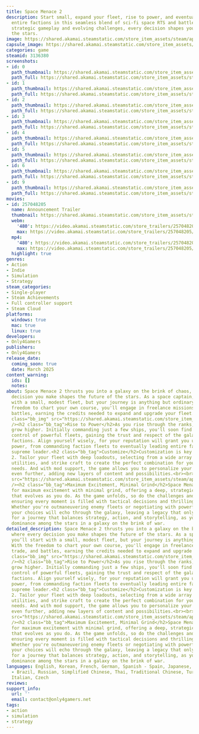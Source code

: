 ```yaml
---
title: Space Menace 2
description: Start small, expand your fleet, rise to power, and eventually command
  entire factions in this seamless blend of sci-fi space RTS and battle game. With
  strategic gameplay and evolving challenges, every decision shapes your legacy in
  the stars.
image: https://shared.akamai.steamstatic.com/store_item_assets/steam/apps/3136380/header.jpg?t=1732776621
capsule_image: https://shared.akamai.steamstatic.com/store_item_assets/steam/apps/3136380/6a14fdeb075a18d2cd937c2510f643bf2c9e87b4/capsule_231x87.jpg?t=1732776621
categories: game
steamid: 3136380
screenshots:
- id: 0
  path_thumbnail: https://shared.akamai.steamstatic.com/store_item_assets/steam/apps/3136380/ss_6b75648402f3ad8a3f9945bfb540053944702536.600x338.jpg?t=1732776621
  path_full: https://shared.akamai.steamstatic.com/store_item_assets/steam/apps/3136380/ss_6b75648402f3ad8a3f9945bfb540053944702536.1920x1080.jpg?t=1732776621
- id: 1
  path_thumbnail: https://shared.akamai.steamstatic.com/store_item_assets/steam/apps/3136380/ss_75d8a1297f8a7f70ac1a9c52f9d328514d1f8e95.600x338.jpg?t=1732776621
  path_full: https://shared.akamai.steamstatic.com/store_item_assets/steam/apps/3136380/ss_75d8a1297f8a7f70ac1a9c52f9d328514d1f8e95.1920x1080.jpg?t=1732776621
- id: 2
  path_thumbnail: https://shared.akamai.steamstatic.com/store_item_assets/steam/apps/3136380/ss_7e738a5a563631e169c557b8d1c7c737f874c9c8.600x338.jpg?t=1732776621
  path_full: https://shared.akamai.steamstatic.com/store_item_assets/steam/apps/3136380/ss_7e738a5a563631e169c557b8d1c7c737f874c9c8.1920x1080.jpg?t=1732776621
- id: 3
  path_thumbnail: https://shared.akamai.steamstatic.com/store_item_assets/steam/apps/3136380/ss_98a5b1d98970910dd9d0777ad84c24c2e852f56a.600x338.jpg?t=1732776621
  path_full: https://shared.akamai.steamstatic.com/store_item_assets/steam/apps/3136380/ss_98a5b1d98970910dd9d0777ad84c24c2e852f56a.1920x1080.jpg?t=1732776621
- id: 4
  path_thumbnail: https://shared.akamai.steamstatic.com/store_item_assets/steam/apps/3136380/ss_54023b2d54f63b81bef6dcc06aae847402edb2b5.600x338.jpg?t=1732776621
  path_full: https://shared.akamai.steamstatic.com/store_item_assets/steam/apps/3136380/ss_54023b2d54f63b81bef6dcc06aae847402edb2b5.1920x1080.jpg?t=1732776621
- id: 5
  path_thumbnail: https://shared.akamai.steamstatic.com/store_item_assets/steam/apps/3136380/ss_55789ed470094d097dd9deab63582f2c66d0fc12.600x338.jpg?t=1732776621
  path_full: https://shared.akamai.steamstatic.com/store_item_assets/steam/apps/3136380/ss_55789ed470094d097dd9deab63582f2c66d0fc12.1920x1080.jpg?t=1732776621
- id: 6
  path_thumbnail: https://shared.akamai.steamstatic.com/store_item_assets/steam/apps/3136380/ss_f979fb081328fba6f6f24411f505ce7a1d4749da.600x338.jpg?t=1732776621
  path_full: https://shared.akamai.steamstatic.com/store_item_assets/steam/apps/3136380/ss_f979fb081328fba6f6f24411f505ce7a1d4749da.1920x1080.jpg?t=1732776621
- id: 9
  path_thumbnail: https://shared.akamai.steamstatic.com/store_item_assets/steam/apps/3136380/ss_af1043938b3564638f354ac41f8398621f49b8bb.600x338.jpg?t=1732776621
  path_full: https://shared.akamai.steamstatic.com/store_item_assets/steam/apps/3136380/ss_af1043938b3564638f354ac41f8398621f49b8bb.1920x1080.jpg?t=1732776621
movies:
- id: 257048205
  name: Announcement Trailer
  thumbnail: https://shared.akamai.steamstatic.com/store_item_assets/steam/apps/257048205/movie.293x165.jpg?t=1724244583
  webm:
    '480': https://video.akamai.steamstatic.com/store_trailers/257048205/movie480_vp9.webm?t=1724244583
    max: https://video.akamai.steamstatic.com/store_trailers/257048205/movie_max_vp9.webm?t=1724244583
  mp4:
    '480': https://video.akamai.steamstatic.com/store_trailers/257048205/movie480.mp4?t=1724244583
    max: https://video.akamai.steamstatic.com/store_trailers/257048205/movie_max.mp4?t=1724244583
  highlight: true
genres:
- Action
- Indie
- Simulation
- Strategy
steam_categories:
- Single-player
- Steam Achievements
- Full controller support
- Steam Cloud
platforms:
  windows: true
  mac: true
  linux: true
developers:
- Only4Gamers
publishers:
- Only4Gamers
release_date:
  coming_soon: true
  date: March 2025
content_warning:
  ids: []
  notes:
about: Space Menace 2 thrusts you into a galaxy on the brink of chaos, where every
  decision you make shapes the future of the stars. As a space captain, you’ll start
  with a small, modest fleet, but your journey is anything but ordinary. With the
  freedom to chart your own course, you'll engage in freelance missions, trade, and
  battles, earning the credits needed to expand and upgrade your fleet.<br><br><img
  class="bb_img" src="https://shared.akamai.steamstatic.com/store_item_assets/steam/apps/3136380/extras/Gameplay_616.gif?t=1732776621"
  /><h2 class="bb_tag">Rise to Power</h2>As you rise through the ranks, the stakes
  grow higher. Initially commanding just a few ships, you'll soon find yourself in
  control of powerful fleets, gaining the trust and respect of the galaxy's most formidable
  factions. Align yourself wisely, for your reputation will grant you unprecedented
  power, from commanding faction fleets to eventually leading entire factions as their
  supreme leader.<h2 class="bb_tag">Customize</h2>Customization is key in Space Menace
  2. Tailor your fleet with deep loadouts, selecting from a wide array of weapons,
  utilities, and strike craft to create the perfect combination for your strategic
  needs. And with mod support, the game allows you to personalize your experience
  even further, adding new layers of content and possibilities.<br><br><img class="bb_img"
  src="https://shared.akamai.steamstatic.com/store_item_assets/steam/apps/3136380/extras/Loadouts_2_616.gif?t=1732776621"
  /><h2 class="bb_tag">Maximum Excitement, Minimal Grind</h2>Space Menace 2 is designed
  for maximum excitement with minimal grind, offering a deep, strategic experience
  that evolves as you do. As the game unfolds, so do the challenges and complexities,
  ensuring every moment is filled with tactical decisions and thrilling encounters.
  Whether you're outmaneuvering enemy fleets or negotiating with powerful allies,
  your choices will echo through the galaxy, leaving a legacy that only you can forge.<br><br>Prepare
  for a journey that balances strategy, action, and storytelling, as you strive for
  dominance among the stars in a galaxy on the brink of war.
detailed_description: Space Menace 2 thrusts you into a galaxy on the brink of chaos,
  where every decision you make shapes the future of the stars. As a space captain,
  you’ll start with a small, modest fleet, but your journey is anything but ordinary.
  With the freedom to chart your own course, you'll engage in freelance missions,
  trade, and battles, earning the credits needed to expand and upgrade your fleet.<br><br><img
  class="bb_img" src="https://shared.akamai.steamstatic.com/store_item_assets/steam/apps/3136380/extras/Gameplay_616.gif?t=1732776621"
  /><h2 class="bb_tag">Rise to Power</h2>As you rise through the ranks, the stakes
  grow higher. Initially commanding just a few ships, you'll soon find yourself in
  control of powerful fleets, gaining the trust and respect of the galaxy's most formidable
  factions. Align yourself wisely, for your reputation will grant you unprecedented
  power, from commanding faction fleets to eventually leading entire factions as their
  supreme leader.<h2 class="bb_tag">Customize</h2>Customization is key in Space Menace
  2. Tailor your fleet with deep loadouts, selecting from a wide array of weapons,
  utilities, and strike craft to create the perfect combination for your strategic
  needs. And with mod support, the game allows you to personalize your experience
  even further, adding new layers of content and possibilities.<br><br><img class="bb_img"
  src="https://shared.akamai.steamstatic.com/store_item_assets/steam/apps/3136380/extras/Loadouts_2_616.gif?t=1732776621"
  /><h2 class="bb_tag">Maximum Excitement, Minimal Grind</h2>Space Menace 2 is designed
  for maximum excitement with minimal grind, offering a deep, strategic experience
  that evolves as you do. As the game unfolds, so do the challenges and complexities,
  ensuring every moment is filled with tactical decisions and thrilling encounters.
  Whether you're outmaneuvering enemy fleets or negotiating with powerful allies,
  your choices will echo through the galaxy, leaving a legacy that only you can forge.<br><br>Prepare
  for a journey that balances strategy, action, and storytelling, as you strive for
  dominance among the stars in a galaxy on the brink of war.
languages: English, Korean, French, German, Spanish - Spain, Japanese, Polish, Portuguese
  - Brazil, Russian, Simplified Chinese, Thai, Traditional Chinese, Turkish, Ukrainian,
  Italian, Czech
reviews:
support_info:
  url: ''
  email: contact@only4gamers.net
tags:
- action
- simulation
- strategy
---
```


